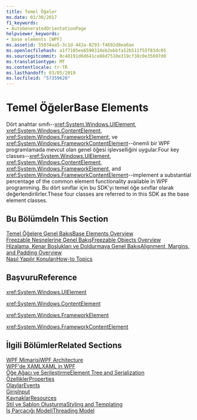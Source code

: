 ```yaml
---
title: Temel Öğeler
ms.date: 03/30/2017
f1_keywords:
- AutoGeneratedOrientationPage
helpviewer_keywords:
- base elements [WPF]
ms.assetid: 55034aa5-3c1d-442a-8293-f4692d8ea6ae
ms.openlocfilehash: a1f7105ee6590314eb2ebbfa52b511f55f83dc05
ms.sourcegitcommit: 0c48191d6d641ce88d7510e319cf38c0e35697d0
ms.translationtype: MT
ms.contentlocale: tr-TR
ms.lasthandoff: 03/05/2019
ms.locfileid: "57359620"
---
```

# <a name="base-elements"></a><span data-ttu-id="9543c-102">Temel Öğeler</span><span class="sxs-lookup"><span data-stu-id="9543c-102">Base Elements</span></span>
<span data-ttu-id="9543c-103">Dört anahtar sınıfı--<xref:System.Windows.UIElement>, <xref:System.Windows.ContentElement>, <xref:System.Windows.FrameworkElement>, ve <xref:System.Windows.FrameworkContentElement>--önemli bir WPF programlamada mevcut olan genel öğesi işlevselliğini uygular.</span><span class="sxs-lookup"><span data-stu-id="9543c-103">Four key classes--<xref:System.Windows.UIElement>, <xref:System.Windows.ContentElement>, <xref:System.Windows.FrameworkElement>, and <xref:System.Windows.FrameworkContentElement>--implement a substantial percentage of the common element functionality available in WPF programming.</span></span> <span data-ttu-id="9543c-104">Bu dört sınıflar için bu SDK'yı temel öğe sınıflar olarak değerlendirilirler.</span><span class="sxs-lookup"><span data-stu-id="9543c-104">These four classes are referred to in this SDK as the base element classes.</span></span>  
  
## <a name="in-this-section"></a><span data-ttu-id="9543c-105">Bu Bölümde</span><span class="sxs-lookup"><span data-stu-id="9543c-105">In This Section</span></span>  
 [<span data-ttu-id="9543c-106">Temel Öğelere Genel Bakış</span><span class="sxs-lookup"><span data-stu-id="9543c-106">Base Elements Overview</span></span>](base-elements-overview.md)  
 [<span data-ttu-id="9543c-107">Freezable Nesnelerine Genel Bakış</span><span class="sxs-lookup"><span data-stu-id="9543c-107">Freezable Objects Overview</span></span>](freezable-objects-overview.md)  
 [<span data-ttu-id="9543c-108">Hizalama, Kenar Boşlukları ve Doldurmaya Genel Bakış</span><span class="sxs-lookup"><span data-stu-id="9543c-108">Alignment, Margins, and Padding Overview</span></span>](alignment-margins-and-padding-overview.md)  
 [<span data-ttu-id="9543c-109">Nasıl Yapılır Konuları</span><span class="sxs-lookup"><span data-stu-id="9543c-109">How-to Topics</span></span>](base-elements-how-to-topics.md)  
  
## <a name="reference"></a><span data-ttu-id="9543c-110">Başvuru</span><span class="sxs-lookup"><span data-stu-id="9543c-110">Reference</span></span>  
 <xref:System.Windows.UIElement>  
  
 <xref:System.Windows.ContentElement>  
  
 <xref:System.Windows.FrameworkElement>  
  
 <xref:System.Windows.FrameworkContentElement>  
  
## <a name="related-sections"></a><span data-ttu-id="9543c-111">İlgili Bölümler</span><span class="sxs-lookup"><span data-stu-id="9543c-111">Related Sections</span></span>  
 [<span data-ttu-id="9543c-112">WPF Mimarisi</span><span class="sxs-lookup"><span data-stu-id="9543c-112">WPF Architecture</span></span>](wpf-architecture.md)  
  [<span data-ttu-id="9543c-113">WPF'de XAML</span><span class="sxs-lookup"><span data-stu-id="9543c-113">XAML in WPF</span></span>](xaml-in-wpf.md)  
  [<span data-ttu-id="9543c-114">Öğe Ağacı ve Serileştirme</span><span class="sxs-lookup"><span data-stu-id="9543c-114">Element Tree and Serialization</span></span>](element-tree-and-serialization.md)  
  [<span data-ttu-id="9543c-115">Özellikler</span><span class="sxs-lookup"><span data-stu-id="9543c-115">Properties</span></span>](properties-wpf.md)  
  [<span data-ttu-id="9543c-116">Olaylar</span><span class="sxs-lookup"><span data-stu-id="9543c-116">Events</span></span>](events-wpf.md)  
  [<span data-ttu-id="9543c-117">Giriş</span><span class="sxs-lookup"><span data-stu-id="9543c-117">Input</span></span>](input-wpf.md)  
  [<span data-ttu-id="9543c-118">Kaynaklar</span><span class="sxs-lookup"><span data-stu-id="9543c-118">Resources</span></span>](resources-wpf.md)  
  [<span data-ttu-id="9543c-119">Stil ve Şablon Oluşturma</span><span class="sxs-lookup"><span data-stu-id="9543c-119">Styling and Templating</span></span>](../controls/styling-and-templating.md)  
  [<span data-ttu-id="9543c-120">İş Parçacığı Modeli</span><span class="sxs-lookup"><span data-stu-id="9543c-120">Threading Model</span></span>](threading-model.md)
